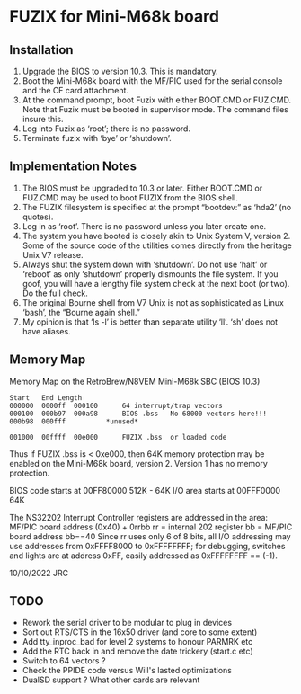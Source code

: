 # FUZIX for Mini-M68k board

## Installation

1.  Upgrade the BIOS to version 10.3.  This is mandatory.
4.  Boot the Mini-M68k board with the MF/PIC used for the serial console and the CF card attachment.
5.  At the command prompt, boot Fuzix with either BOOT.CMD or FUZ.CMD.  Note that Fuzix must be booted in supervisor mode.  The command files insure this.
6.  Log into Fuzix as ‘root’; there is no password.
7.  Terminate fuzix with ‘bye’ or ‘shutdown’.

## Implementation Notes

1.  The BIOS must be upgraded to 10.3 or later.  Either BOOT.CMD or FUZ.CMD may be used to boot FUZIX from the BIOS shell.  
2.  The FUZIX filesystem is specified at the prompt “bootdev:” as ‘hda2’ (no quotes).
3.  Log in as ‘root’.  There is no password unless you later create one.
4.  The system you have booted is closely akin to Unix System V, version 2.  Some of the source code of the utilities comes directly from the heritage Unix V7 release.
5.  Always shut the system down with ‘shutdown’.  Do not use ‘halt’ or ‘reboot’ as only ‘shutdown’ properly dismounts the file system.  If you goof, you will have a lengthy file system check at the next boot (or two).  Do the full check.
6.  The original Bourne shell from V7 Unix is not as sophisticated as Linux ‘bash’, the “Bourne again shell.” 
7.  My opinion is that ‘ls -l’ is better than separate utility ‘ll’.  ‘sh’ does not have aliases.

## Memory Map

Memory Map on the RetroBrew/N8VEM Mini-M68k SBC (BIOS 10.3)

````
Start	End	Length
000000	0000ff	000100		64 interrupt/trap vectors
000100	000b97	000a98		BIOS .bss   No 68000 vectors here!!!
000b98	000fff			*unused*

001000	00ffff	00e000		FUZIX .bss  or loaded code
````

Thus if FUZIX .bss is < 0xe000, then 64K memory protection may be enabled on
the Mini-M68k board, version 2.  Version 1 has no memory protection.

BIOS code starts at 00FF80000	512K - 64K
 I/O area starts at 00FFF0000	64K

The NS32202 Interrupt Controller registers are addressed in the area:
	MF/PIC board address (0x40) + 0rrbb
	rr = internal 202 register
	bb = MF/PIC board address bb==40
Since rr uses only 6 of 8 bits, all I/O addressing may use addresses
from 0xFFFF8000 to 0xFFFFFFFF; for debugging, switches and lights are at
address 0xFF, easily addressed as 0xFFFFFFFF == (-1).

10/10/2022 JRC

## TODO
- Rework the serial driver to be modular to plug in devices
- Sort out RTS/CTS in the 16x50 driver (and core to some extent)
- Add tty_inproc_bad for level 2 systems to honour PARMRK etc
- Add the RTC back in and remove the date trickery (start.c etc)
- Switch to 64 vectors ?
- Check the PPIDE code versus Will's lasted optimizations
- DualSD support ? What other cards are relevant
